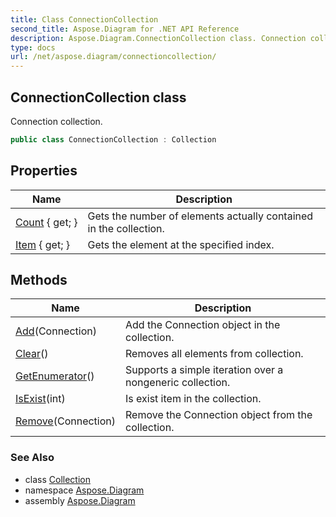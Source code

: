 ```yaml
---
title: Class ConnectionCollection
second_title: Aspose.Diagram for .NET API Reference
description: Aspose.Diagram.ConnectionCollection class. Connection collection
type: docs
url: /net/aspose.diagram/connectioncollection/
---
```

## ConnectionCollection class

Connection collection.

```csharp
public class ConnectionCollection : Collection
```

## Properties

| Name | Description |
| --- | --- |
| [Count](../../aspose.diagram/collection/count/) { get; } | Gets the number of elements actually contained in the collection. |
| [Item](../../aspose.diagram/connectioncollection/item/) { get; } | Gets the element at the specified index. |

## Methods

| Name | Description |
| --- | --- |
| [Add](../../aspose.diagram/connectioncollection/add/)(Connection) | Add the Connection object in the collection. |
| [Clear](../../aspose.diagram/collection/clear/)() | Removes all elements from collection. |
| [GetEnumerator](../../aspose.diagram/collection/getenumerator/)() | Supports a simple iteration over a nongeneric collection. |
| [IsExist](../../aspose.diagram/collection/isexist/)(int) | Is exist item in the collection. |
| [Remove](../../aspose.diagram/connectioncollection/remove/)(Connection) | Remove the Connection object from the collection. |

### See Also

* class [Collection](../collection/)
* namespace [Aspose.Diagram](../../aspose.diagram/)
* assembly [Aspose.Diagram](../../)


